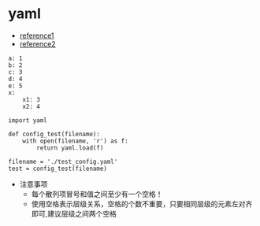 # yaml
- [reference1](http://www.ruanyifeng.com/blog/2016/07/yaml.html)
- [reference2](https://blog.csdn.net/qq_38650545/article/details/88424121)
```
a: 1
b: 2
c: 3
d: 4
e: 5
x:
    x1: 3
    x2: 4

import yaml
 
def config_test(filename):
    with open(filename, 'r') as f:
        return yaml.load(f)
 
filename = './test_config.yaml'
test = config_test(filename)
```
- 注意事项
    - 每个散列项冒号和值之间至少有一个空格！
    - 使用空格表示层级关系，空格的个数不重要，只要相同层级的元素左对齐即可,建议层级之间两个空格
